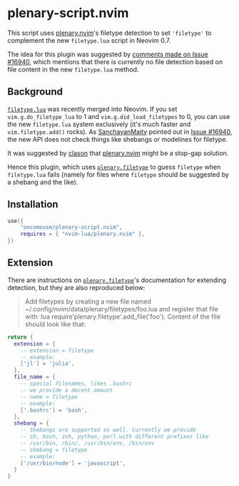 # plenary-script.nvim

This script uses [plenary.nvim](https://github.com/nvim-lua/plenary.nvim)'s filetype detection to set `'filetype'` to complement the new `filetype.lua` script in Neovim 0.7.

The idea for this plugin was suggested by [comments made on Issue #16940](https://github.com/neovim/neovim/issues/16940#issuecomment-1005902812), which mentions that there is currently no file detection based on file content in the new `filetype.lua` method.

## Background

[`filetype.lua`](https://github.com/neovim/neovim/pull/16600) was recently merged into Neovim. If you set `vim.g.do_filetype_lua` to 1 and `vim.g.did_load_filetypes` to 0, you can use the new `filetype.lua` system exclusively (it's much faster and `vim.filetype.add()` rocks). As [SanchayanMaity](https://github.com/SanchayanMaity) pointed out in [Issue #16940](https://github.com/neovim/neovim/issues/16940), the new API does not check things like shebangs or modelines for filetype.

It was suggested by [clason](https://github.com/clason) that [plenary.nvim](https://github.com/nvim-lua/plenary.nvim) might be a stop-gap solution.

Hence this plugin, which uses [`plenary.filetype`](https://github.com/nvim-lua/plenary.nvim#plenaryfiletype) to guess `filetype` when `filetype.lua` fails (namely for files where `filetype` should be suggested by a shebang and the like).

## Installation

```lua
use({
	"oncomouse/plenary-script.nvim",
	requires = { "nvim-lua/plenary.nvim" },
})
```

## Extension

There are instructions on [`plenary.filetype`](https://github.com/nvim-lua/plenary.nvim#plenaryfiletype)'s documentation for extending detection, but they are also reproduced below:

> Add filetypes by creating a new file named ~/.config/nvim/data/plenary/filetypes/foo.lua and register that file with :lua require'plenary.filetype'.add_file('foo'). Content of the file should look like that:

```lua
return {
  extension = {
    -- extension = filetype
    -- example:
    ['jl'] = 'julia',
  },
  file_name = {
    -- special filenames, likes .bashrc
    -- we provide a decent amount
    -- name = filetype
    -- example:
    ['.bashrc'] = 'bash',
  },
  shebang = {
    -- Shebangs are supported as well. Currently we provide
    -- sh, bash, zsh, python, perl with different prefixes like
    -- /usr/bin, /bin/, /usr/bin/env, /bin/env
    -- shebang = filetype
    -- example:
    ['/usr/bin/node'] = 'javascript',
  }
}
```
